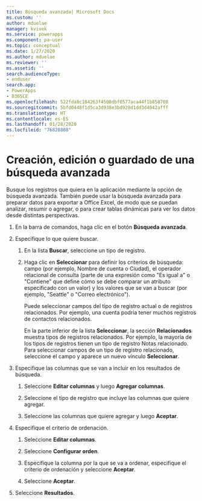 ```yaml
---
title: Búsqueda avanzada| Microsoft Docs
ms.custom: ''
author: mduelae
manager: kvivek
ms.service: powerapps
ms.component: pa-user
ms.topic: conceptual
ms.date: 1/27/2020
ms.author: mduelae
ms.reviewer: ''
ms.assetid: ''
search.audienceType:
- enduser
search.app:
- PowerApps
- D365CE
ms.openlocfilehash: 522fda8c104263f4508dbf0577aca44f1b858708
ms.sourcegitcommit: 5bfd0448f1d5ca3d938e3bd928d1dd3d4042afff
ms.translationtype: HT
ms.contentlocale: es-ES
ms.lasthandoff: 01/28/2020
ms.locfileid: "76828808"
---
```

# <a name="create-edit-or-save-an-advanced-find-search"></a>Creación, edición o guardado de una búsqueda avanzada

Busque los registros que quiera en la aplicación mediante la opción de búsqueda avanzada. También puede usar la búsqueda avanzada para preparar datos para exportar a Office Excel, de modo que se puedan analizar, resumir o agregar, o para crear tablas dinámicas para ver los datos desde distintas perspectivas.  
  
1. En la barra de comandos, haga clic en el botón **Búsqueda avanzada**.
  
2. Especifique lo que quiere buscar.  
  
   1.  En la lista **Buscar**, seleccione un tipo de registro.  
  
   2.  Haga clic en **Seleccionar** para definir los criterios de búsqueda: campo (por ejemplo, Nombre de cuenta o Ciudad), el operador relacional de consulta (parte de una expresión como "Es igual a" o "Contiene" que define cómo se debe comparar un atributo especificado con un valor) y los valores que se van a buscar (por ejemplo, "Seattle" o "Correo electrónico").  
  
       Puede seleccionar campos del tipo de registro actual o de registros relacionados. Por ejemplo, una cuenta podría tener muchos registros de contactos relacionados.  
  
       En la parte inferior de la lista **Seleccionar**, la sección **Relacionados** muestra tipos de registros relacionados. Por ejemplo, la mayoría de los tipos de registros tienen un tipo de registro Notas relacionado. Para seleccionar campos de un tipo de registro relacionado, seleccione el campo y aparece un nuevo vínculo **Seleccionar**.  

3. Especifique las columnas que se van a incluir en los resultados de búsqueda.  
  
   1.  Seleccione **Editar columnas** y luego **Agregar columnas**.  
  
   2.  Seleccione el tipo de registro que incluye las columnas que quiere agregar.  
  
   3.  Seleccione las columnas que quiere agregar y luego **Aceptar**.  
  
4. Especifique el criterio de ordenación.  
  
   1.  Seleccione **Editar columnas**.  
  
   2.  Seleccione **Configurar orden**.  
  
   3.  Especifique la columna por la que se va a ordenar, especifique el criterio de ordenación y seleccione **Aceptar**.  
  
   4.  Seleccione **Aceptar**.  
  
5. Seleccione **Resultados**.
